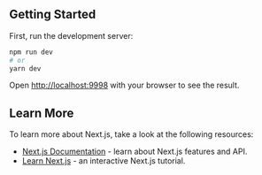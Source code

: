 ## Getting Started

First, run the development server:

```bash
npm run dev
# or
yarn dev
```

Open [http://localhost:9998](http://localhost:9999) with your browser to see the result.

## Learn More

To learn more about Next.js, take a look at the following resources:

- [Next.js Documentation](https://nextjs.org/docs) - learn about Next.js features and API.
- [Learn Next.js](https://nextjs.org/learn) - an interactive Next.js tutorial.

